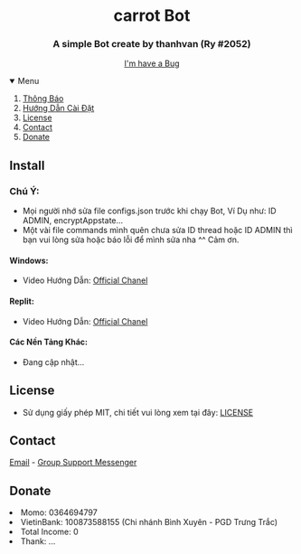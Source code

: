 <h1 align="center">carrot Bot</h1>
<h3 align="center">A simple Bot create by thanhvan (Ry #2052)</h3>

<p align="center">
    <a href="https://github.com/hoahenry/Cherry/issues">I'm have a Bug</a>
    </p>
</p>

<details open="open">
    <summary>Menu</summary>
    <ol>
        <li><a href="https://github.com/hoahenry/Cherry-Data/blob/main/notifications.md">Thông Báo</a>
        <li><a href="#Install">Hướng Dẫn Cài Đặt</a></li>
        <li><a href="#License">License</a></li>
        <li><a href="#Contact">Contact</a></li>
        <li><a href="#Donate">Donate</a></li>
    </ol>
</details>

<!-- Install -->
## Install

### Chú Ý:
- Mọi người nhớ sửa file configs.json trước khi chạy Bot, Ví Dụ như: ID ADMIN, encryptAppstate...
- Một vài file commands mình quên chưa sửa ID thread hoặc ID ADMIN thì bạn vui lòng sửa hoặc báo lỗi để mình sửa nha ^^ Cảm ơn.
#### Windows:
- Video Hướng Dẫn: [Official Chanel](https://youtu.be/4OzPMrN-qC4)
#### Replit: 
- Video Hướng Dẫn: [Official Chanel](https://www.youtube.com/watch?v=BjTJPEk2Mq0)
#### Các Nền Tảng Khác:
- Đang cập nhật...

<!-- License -->
## License

- Sử dụng giấy phép MIT, chi tiết vui lòng xem tại đây: [LICENSE](https://github.com/hoahenry/Cherry/blob/main/license)

<!-- Contact -->
## Contact

<a href="mailto:hotro.cherry@gmail.com">Email</a> - <a href="https://m.me/j/AbbQMwUPesGscPA4/">Group Support Messenger</a>

<!-- Donate -->
## Donate

<li>Momo: 0364694797</li>
<li>VietinBank: 100873588155 (Chi nhánh Bình Xuyên - PGD Trưng Trắc)</li>
<li>Total Income: 0</li>
<li>Thank: ...</li>
